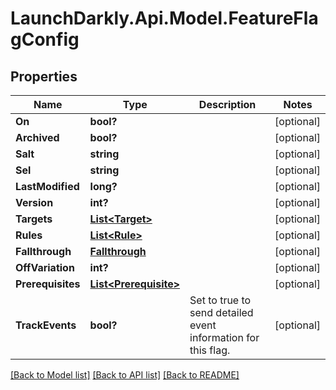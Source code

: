 # LaunchDarkly.Api.Model.FeatureFlagConfig
## Properties

Name | Type | Description | Notes
------------ | ------------- | ------------- | -------------
**On** | **bool?** |  | [optional] 
**Archived** | **bool?** |  | [optional] 
**Salt** | **string** |  | [optional] 
**Sel** | **string** |  | [optional] 
**LastModified** | **long?** |  | [optional] 
**Version** | **int?** |  | [optional] 
**Targets** | [**List&lt;Target&gt;**](Target.md) |  | [optional] 
**Rules** | [**List&lt;Rule&gt;**](Rule.md) |  | [optional] 
**Fallthrough** | [**Fallthrough**](Fallthrough.md) |  | [optional] 
**OffVariation** | **int?** |  | [optional] 
**Prerequisites** | [**List&lt;Prerequisite&gt;**](Prerequisite.md) |  | [optional] 
**TrackEvents** | **bool?** | Set to true to send detailed event information for this flag. | [optional] 

[[Back to Model list]](../README.md#documentation-for-models) [[Back to API list]](../README.md#documentation-for-api-endpoints) [[Back to README]](../README.md)

